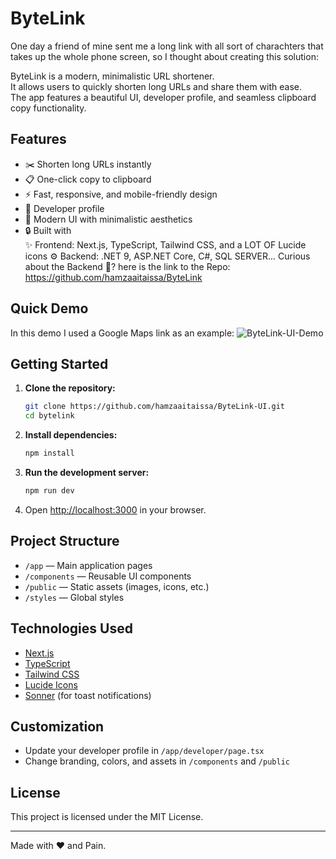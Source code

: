 # ByteLink

One day a friend of mine sent me a long link with all sort of charachters that takes up the whole phone screen, so I thought about creating this solution:

  ByteLink is a modern, minimalistic URL shortener.  
  It allows users to quickly shorten long URLs and share them with ease.  
  The app features a beautiful UI, developer profile, and seamless clipboard copy functionality.

## Features

- ✂️ Shorten long URLs instantly
- 📋 One-click copy to clipboard
- ⚡ Fast, responsive, and mobile-friendly design
- 👤 Developer profile
- 🌈 Modern UI with minimalistic aesthetics
- 🔒 Built with  
    ✨ Frontend: Next.js, TypeScript, Tailwind CSS, and a LOT OF Lucide icons
    ⚙️ Backend: .NET 9, ASP.NET Core, C#, SQL SERVER...
       Curious about the Backend 🤔? here is the link to the Repo: https://github.com/hamzaaitaissa/ByteLink

## Quick Demo
In this demo I used a Google Maps link as an example:
![ByteLink-UI-Demo](https://github.com/user-attachments/assets/20030c64-c425-4626-8bd2-27576deceba3)

## Getting Started

1. **Clone the repository:**
   ```bash
   git clone https://github.com/hamzaaitaissa/ByteLink-UI.git
   cd bytelink
   ```

2. **Install dependencies:**
   ```bash
   npm install
   ```

3. **Run the development server:**
   ```bash
   npm run dev
   ```

4. Open [http://localhost:3000](http://localhost:3000) in your browser.

## Project Structure

- `/app` — Main application pages
- `/components` — Reusable UI components
- `/public` — Static assets (images, icons, etc.)
- `/styles` — Global styles

## Technologies Used

- [Next.js](https://nextjs.org/)
- [TypeScript](https://www.typescriptlang.org/)
- [Tailwind CSS](https://tailwindcss.com/)
- [Lucide Icons](https://lucide.dev/)
- [Sonner](https://sonner.emilkowal.ski/) (for toast notifications)

## Customization

- Update your developer profile in `/app/developer/page.tsx`
- Change branding, colors, and assets in `/components` and `/public`

## License

This project is licensed under the MIT License.

---

Made with ❤️ and Pain.
